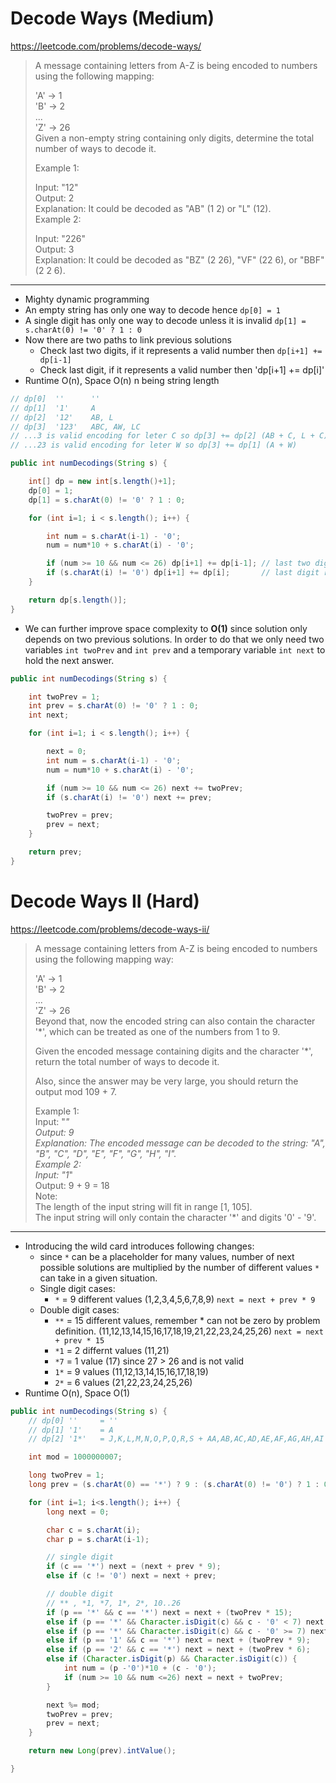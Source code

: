 # Decode Ways (Medium)
https://leetcode.com/problems/decode-ways/

> A message containing letters from A-Z is being encoded to numbers using the following mapping:  
>
>'A' -> 1  
>'B' -> 2  
>...  
>'Z' -> 26  
>Given a non-empty string containing only digits, determine the total number of ways to decode it.  
>
>Example 1:  
>
>Input: "12"  
>Output: 2  
>Explanation: It could be decoded as "AB" (1 2) or "L" (12).  
>Example 2:  
>
>Input: "226"  
>Output: 3  
>Explanation: It could be decoded as "BZ" (2 26), "VF" (22 6), or "BBF" (2 2 6).  
---
* Mighty dynamic programming
* An empty string has only one way to decode hence `dp[0] = 1`
* A single digit has only one way to decode unless it is invalid `dp[1] = s.charAt(0) != '0' ? 1 : 0`
* Now there are two paths to link previous solutions 
  * Check last two digits, if it represents a valid number then `dp[i+1] += dp[i-1]`
  * Check last digit, if it represents a valid number then 'dp[i+1] += dp[i]'
* Runtime O(n), Space O(n) n being string length

```java
// dp[0]  ''      ''  
// dp[1]  '1'     A  
// dp[2]  '12'    AB, L  
// dp[3]  '123'   ABC, AW, LC  
// ...3 is valid encoding for leter C so dp[3] += dp[2] (AB + C, L + C)  
// ...23 is valid encoding for leter W so dp[3] += dp[1] (A + W)  

public int numDecodings(String s) {

    int[] dp = new int[s.length()+1];
    dp[0] = 1; 
    dp[1] = s.charAt(0) != '0' ? 1 : 0;

    for (int i=1; i < s.length(); i++) {

        int num = s.charAt(i-1) - '0';
        num = num*10 + s.charAt(i) - '0';

        if (num >= 10 && num <= 26) dp[i+1] += dp[i-1]; // last two digits represents a valid letter
        if (s.charAt(i) != '0') dp[i+1] += dp[i];       // last digit represents a valid letter
    }

    return dp[s.length()];
}
```

* We can further improve space complexity to **O(1)** since solution only depends on two previous solutions. In order to do that we only need two variables `int twoPrev` and `int prev` and a temporary variable `int next` to hold the next answer.

```java
public int numDecodings(String s) {

    int twoPrev = 1; 
    int prev = s.charAt(0) != '0' ? 1 : 0;
    int next;

    for (int i=1; i < s.length(); i++) {

        next = 0;
        int num = s.charAt(i-1) - '0';
        num = num*10 + s.charAt(i) - '0';

        if (num >= 10 && num <= 26) next += twoPrev;
        if (s.charAt(i) != '0') next += prev;

        twoPrev = prev;
        prev = next;
    }

    return prev;
} 
```

# Decode Ways II (Hard)
https://leetcode.com/problems/decode-ways-ii/

> A message containing letters from A-Z is being encoded to numbers using the following mapping way:  
>
>'A' -> 1  
>'B' -> 2  
>...  
>'Z' -> 26  
> Beyond that, now the encoded string can also contain the character '*', which can be treated as one of the numbers from 1 to 9.  
>
> Given the encoded message containing digits and the character '*', return the total number of ways to decode it.  
>
> Also, since the answer may be very large, you should return the output mod 109 + 7.  
>
>Example 1:  
>Input: "*"  
>Output: 9  
>Explanation: The encoded message can be decoded to the string: "A", "B", "C", "D", "E", "F", "G", "H", "I".  
>Example 2:  
>Input: "1*"  
>Output: 9 + 9 = 18  
>Note:  
>The length of the input string will fit in range [1, 105].  
>The input string will only contain the character '*' and digits '0' - '9'.  
---
* Introducing the wild card introduces following changes:
  * since `*` can be a placeholder for many values, number of next possible solutions are multiplied by the number of different values `*` can take in a given situation.
  * Single digit cases:
    * `*` = 9 different values (1,2,3,4,5,6,7,8,9)  `next = next + prev * 9`
  * Double digit cases:
    * `**` = 15 different values, remember * can not be zero by problem definition. (11,12,13,14,15,16,17,18,19,21,22,23,24,25,26) `next = next + prev * 15`
    * `*1` = 2 differnt values (11,21)
    * `*7` = 1 value (17) since 27 > 26 and is not valid
    * `1*` = 9 values (11,12,13,14,15,16,17,18,19)
    * `2*` = 6 values (21,22,23,24,25,26)
* Runtime O(n), Space O(1)

```java
public int numDecodings(String s) {
    // dp[0] ''     = ''
    // dp[1] '1'    = A
    // dp[2] '1*'   = J,K,L,M,N,O,P,Q,R,S + AA,AB,AC,AD,AE,AF,AG,AH,AI

    int mod = 1000000007;

    long twoPrev = 1;
    long prev = (s.charAt(0) == '*') ? 9 : (s.charAt(0) != '0') ? 1 : 0;

    for (int i=1; i<s.length(); i++) {
        long next = 0;

        char c = s.charAt(i);
        char p = s.charAt(i-1);

        // single digit
        if (c == '*') next = (next + prev * 9);
        else if (c != '0') next = next + prev;

        // double digit
        // ** , *1, *7, 1*, 2*, 10..26
        if (p == '*' && c == '*') next = next + (twoPrev * 15);
        else if (p == '*' && Character.isDigit(c) && c - '0' < 7) next = next + (twoPrev * 2);
        else if (p == '*' && Character.isDigit(c) && c - '0' >= 7) next = next + twoPrev;
        else if (p == '1' && c == '*') next = next + (twoPrev * 9);
        else if (p == '2' && c == '*') next = next + (twoPrev * 6);
        else if (Character.isDigit(p) && Character.isDigit(c)) {
            int num = (p -'0')*10 + (c - '0');
            if (num >= 10 && num <=26) next = next + twoPrev;
        }

        next %= mod;
        twoPrev = prev;
        prev = next;
    }

    return new Long(prev).intValue();

}

```
